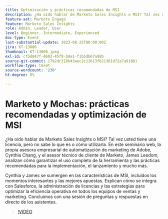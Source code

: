 ```yaml
---
title: Optimización y prácticas recomendadas de MSI
description: ¿Ha oído hablar de Marketo Sales Insights o MSI? Tal vez usted tiene una licencia, pero no sabe lo que es o cómo utilizarla. En este seminario web, la propia asesora empresarial de automatización de marketing de Adobe, Cynthia Chang, y el asesor técnico de clientes de Marketo, James Leedom, analizan cómo garantizar el uso completo de la herramienta y las prácticas recomendadas para la implementación, el lanzamiento y mucho más.Cynthia y James profundizan en las funciones de MSI, incluidos los momentos interesantes y las mejores apuestas. Explican cómo se integra con Salesforce, la administración de licencias y las estrategias para optimizar la eficiencia operativa en todos los equipos de ventas y marketing. Concluimos con una sesión de preguntas y respuestas en directo de los asistentes.
feature-set: Marketo Engage
feature: Marketo Sales Insights
role: Admin, Leader, User
level: Beginner, Intermediate, Experienced
doc-type: Event
last-substantial-update: 2023-08-25T00:00:00Z
jira: KT-13806
thumbnail: KT-13806.jpeg
exl-id: cfbd847f-4693-45f9-b9a1-f1b5db67a98b
source-git-commit: 1792dc318643aec2c12613f621361d72a7a918b1
workflow-type: tm+mt
source-wordcount: '230'
ht-degree: 0%

---
```


# Marketo y Mochas: prácticas recomendadas y optimización de MSI

¿Ha oído hablar de Marketo Sales Insights o MSI? Tal vez usted tiene una licencia, pero no sabe lo que es o cómo utilizarla. En este seminario web, la propia asesora empresarial de automatización de marketing de Adobe, Cynthia Chang, y el asesor técnico de cliente de Marketo, James Leedom, analizan cómo garantizar el uso completo de la herramienta y las prácticas recomendadas para la implementación, el lanzamiento y mucho más.

Cynthia y James se sumergen en las características de MSI, incluidos los momentos interesantes y las mejores apuestas. Explican cómo se integra con Salesforce, la administración de licencias y las estrategias para optimizar la eficiencia operativa en todos los equipos de ventas y marketing. Concluimos con una sesión de preguntas y respuestas en directo de los asistentes.

>[!VIDEO](https://video.tv.adobe.com/v/3422797?learn=on)
